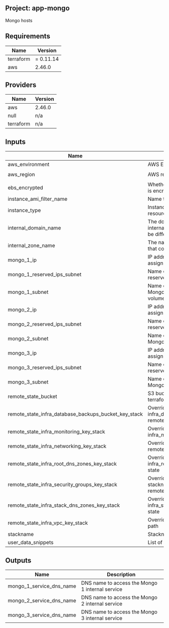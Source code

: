 ## Project: app-mongo

Mongo hosts

## Requirements

| Name | Version |
|------|---------|
| terraform | = 0.11.14 |
| aws | 2.46.0 |

## Providers

| Name | Version |
|------|---------|
| aws | 2.46.0 |
| null | n/a |
| terraform | n/a |

## Inputs

| Name | Description | Type | Default | Required |
|------|-------------|------|---------|:--------:|
| aws\_environment | AWS Environment | `string` | n/a | yes |
| aws\_region | AWS region | `string` | `"eu-west-1"` | no |
| ebs\_encrypted | Whether or not the EBS volume is encrypted | `string` | n/a | yes |
| instance\_ami\_filter\_name | Name to use to find AMI images | `string` | `""` | no |
| instance\_type | Instance type used for EC2 resources | `string` | `"m5.large"` | no |
| internal\_domain\_name | The domain name of the internal DNS records, it could be different from the zone name | `string` | n/a | yes |
| internal\_zone\_name | The name of the Route53 zone that contains internal records | `string` | n/a | yes |
| mongo\_1\_ip | IP address of the private IP to assign to the instance | `string` | n/a | yes |
| mongo\_1\_reserved\_ips\_subnet | Name of the subnet to place the reserved IP of the instance | `string` | n/a | yes |
| mongo\_1\_subnet | Name of the subnet to place the Mongo instance 1 and EBS volume | `string` | n/a | yes |
| mongo\_2\_ip | IP address of the private IP to assign to the instance | `string` | n/a | yes |
| mongo\_2\_reserved\_ips\_subnet | Name of the subnet to place the reserved IP of the instance | `string` | n/a | yes |
| mongo\_2\_subnet | Name of the subnet to place the Mongo 2 and EBS volume | `string` | n/a | yes |
| mongo\_3\_ip | IP address of the private IP to assign to the instance | `string` | n/a | yes |
| mongo\_3\_reserved\_ips\_subnet | Name of the subnet to place the reserved IP of the instance | `string` | n/a | yes |
| mongo\_3\_subnet | Name of the subnet to place the Mongo 3 and EBS volume | `string` | n/a | yes |
| remote\_state\_bucket | S3 bucket we store our terraform state in | `string` | n/a | yes |
| remote\_state\_infra\_database\_backups\_bucket\_key\_stack | Override stackname path to infra\_database\_backups\_bucket remote state | `string` | `""` | no |
| remote\_state\_infra\_monitoring\_key\_stack | Override stackname path to infra\_monitoring remote state | `string` | `""` | no |
| remote\_state\_infra\_networking\_key\_stack | Override infra\_networking remote state path | `string` | `""` | no |
| remote\_state\_infra\_root\_dns\_zones\_key\_stack | Override stackname path to infra\_root\_dns\_zones remote state | `string` | `""` | no |
| remote\_state\_infra\_security\_groups\_key\_stack | Override infra\_security\_groups stackname path to infra\_vpc remote state | `string` | `""` | no |
| remote\_state\_infra\_stack\_dns\_zones\_key\_stack | Override stackname path to infra\_stack\_dns\_zones remote state | `string` | `""` | no |
| remote\_state\_infra\_vpc\_key\_stack | Override infra\_vpc remote state path | `string` | `""` | no |
| stackname | Stackname | `string` | n/a | yes |
| user\_data\_snippets | List of user-data snippets | `list` | n/a | yes |

## Outputs

| Name | Description |
|------|-------------|
| mongo\_1\_service\_dns\_name | DNS name to access the Mongo 1 internal service |
| mongo\_2\_service\_dns\_name | DNS name to access the Mongo 2 internal service |
| mongo\_3\_service\_dns\_name | DNS name to access the Mongo 3 internal service |

